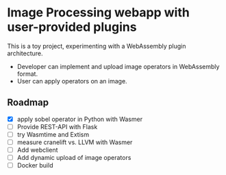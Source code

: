 # Image Processing webapp with user-provided plugins

This is a toy project, experimenting with a WebAssembly plugin architecture.
* Developer can implement and upload image operators in WebAssembly format.
* User can apply operators on an image.

## Roadmap
- [x] apply sobel operator in Python with Wasmer
- [ ] Provide REST-API with Flask
- [ ] try Wasmtime and Extism
- [ ] measure cranelift vs. LLVM with Wasmer
- [ ] Add webclient
- [ ] Add dynamic upload of image operators
- [ ] Docker build